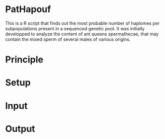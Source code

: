 # PatHapouf

This is a R script that finds out the most probable number of haplomes per subpopulations present in a sequenced genetic pool. It was initially developped to analyze the content of ant queens spermathecae, that may contain the mixed sperm of several males of various origins. 

# Principle
# Setup
# Input
# Output
